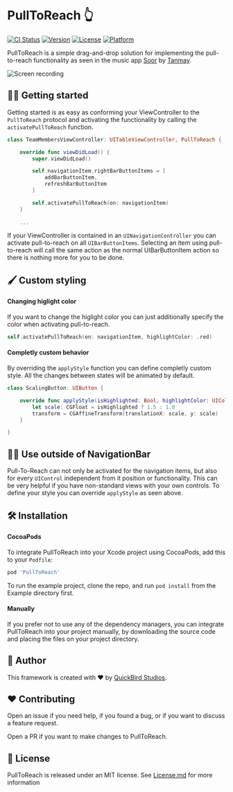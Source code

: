 # PullToReach 👆

[![CI Status](https://img.shields.io/travis/quickbirdstudios/PullToReach.svg?style=flat)](https://travis-ci.org/quickbirdstudios/PullToReach)
[![Version](https://img.shields.io/cocoapods/v/PullToReach.svg?style=flat)](https://cocoapods.org/pods/PullToReach)
[![License](https://img.shields.io/cocoapods/l/PullToReach.svg?style=flat)](https://cocoapods.org/pods/PullToReach)
[![Platform](https://img.shields.io/cocoapods/p/PullToReach.svg?style=flat)](https://cocoapods.org/pods/PullToReach)

PullToReach is a simple drag-and-drop solution for implementing the pull-to-reach functionality as seen in the music app [Soor](http://soor.app) by [Tanmay](https://twitter.com/tanmays).

![Screen recording](https://cdn.dribbble.com/users/793057/screenshots/4089014/iphone-x-pull-to-refresh.gif)

## 🏃‍♂️ Getting started

Getting started is as easy as conforming your ViewController to the `PullToReach` protocol and activating the functionality by calling the `activatePullToReach` function.

```swift
class TeamMembersViewController: UITableViewController, PullToReach {

    override func viewDidLoad() {
        super.viewDidLoad()

        self.navigationItem.rightBarButtonItems = [
            addBarButtonItem,
            refreshBarButtonItem
        ]

        self.activatePullToReach(on: navigationItem)
    }
    
    ...
```

If your ViewController is contained in an `UINavigationController` you can activate pull-to-reach on all `UIBarButtonItems`. Selecting an item using pull-to-reach will call the same action as the normal UIBarButtonItem action so there is nothing more for you to be done.

## 🖌 Custom styling

#### Changing higlight color

If you want to change the higlight color you can just additionally specify the color when activating pull-to-reach.

```swift
self.activatePullToReach(on: navigationItem, highlightColor: .red)
```

#### Completly custom behavior

By overriding the `applyStyle` function you can define completly custom style. All the changes between states will be animated by default.

```swift
class ScalingButton: UIButton {

    override func applyStyle(isHighlighted: Bool, highlightColor: UIColor) {
        let scale: CGFloat = isHighlighted ? 1.5 : 1.0
        transform = CGAffineTransform(translationX: scale, y: scale)
    }

}
```

## 🚴‍♂️ Use outside of NavigationBar

Pull-To-Reach can not only be activated for the navigation items, but also for every `UIControl` independent from it position or functionality. This can be very helpful if you have non-standard views with your own controls. To define your style you can override `applyStyle` as seen above.

## 🛠 Installation

#### CocoaPods

To integrate PullToReach into your Xcode project using CocoaPods, add this to your `Podfile`:

```ruby
pod 'PullToReach'
```

To run the example project, clone the repo, and run `pod install` from the Example directory first.

#### Manually

If you prefer not to use any of the dependency managers, you can integrate PullToReach into your project manually, by downloading the source code and placing the files on your project directory.  

## 👤 Author
This framework is created with ❤️ by [QuickBird Studios](https://quickbirdstudios.com).

## ❤️ Contributing

Open an issue if you need help, if you found a bug, or if you want to discuss a feature request.

Open a PR if you want to make changes to PullToReach.

## 📃 License

PullToReach is released under an MIT license. See [License.md](https://github.com/quickbirdstudios/PullToReach/blob/master/LICENSE) for more information
